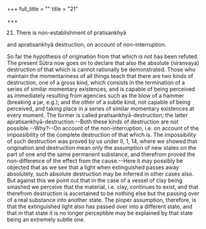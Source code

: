 +++
full_title = ""
title = "21"

+++


21. There is non-establishment of pratisankhyā

and apratisankhyā destruction, on account of non-interruption.

So far the hypothesis of origination from that which is not has been refuted. The present Sūtra now goes on to declare that also the absolute (niranvaya) destruction of that which is cannot rationally be demonstrated. Those who maintain the momentariness of all things teach that there are two kinds of destruction, one of a gross kind, which consists in the termination of a series of similar momentary existences, and is capable of being perceived as immediately resulting from agencies such as the blow of a hammer (breaking a jar, e.g.); and the other of a subtle kind, not capable of being perceived, and taking place in a series of similar momentary existences at every moment. The former is called pratisankhyā-destruction; the latter apratisankhyā-destruction.--Both these kinds of destruction are not possible.--Why?--On account of the non-interruption, i.e. on account of the impossibility of the complete destruction of that which is. The impossibility of such destruction was proved by us under II, 1, 14, where we showed that origination and destruction mean only the assumption of new states on the part of one and the same permanent substance, and therefrom proved the non-difference of the effect from the cause.--Here it may possibly be objected that as we see that a light when extinguished passes away absolutely, such absolute destruction may be inferred in other cases also. But against this we point out that in the case of a vessel of clay being smashed we perceive that the material, i.e. clay, continues to exist, and that therefrom destruction is ascertained to be nothing else but the passing over of a real substance into another state. The pioper assumption, therefore, is that the extinguished light also has passed over into a different state, and that in that state it is no longer perceptible may be explained by that state being an extremely subtle one.

